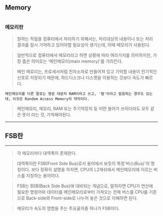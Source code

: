 #
## Memory
#

### 메모리란

> 원하는 작웝을 컴퓨터에서 처리하기 위해서는, 처리대상의 내용이나 또는 처리 결과를 잠시 기억하고 있어야할 필요성이 생기는데, 이때 메모리가 사용된다.

> 일반적으로 컴퓨터에서 메모리라고 하면 상황에 따라 여라가지를 의미하지만, 가장 좁은 의미로는 '메인메모리(main memory)'를 가리킨다.

> 메인 메로리는, 프로세서처럼 전자소자로 만들어져 있고 기억할 내용이 전기적인 신호로 저장되기 때문에, 하드디스크나 디스켓을 이용하는 것보다 속도가 빠르다.

```
메인메모리를 다른 말로는 영문 대문자 RAM이라고 쓰고, '램'이라고 발음하는 경우도 있는데, 이것은 Random Access Memory의 약자이다.
```

> 메인메모리, 메모리, RAM 또는 주기억장치 등 어떤 용어가 쓰이더라도 모두 같은 뜻이 라는 것, 기억해야된다.
---
## FSB란
---

> 각 메모리마다 대역폭이 존재한다.

> 대역폭이란 FSB(Front Side Bus)로서 용어에서 보듯이 특정'버스(Bus)'의 명칭이다.
보다 정확히 설명을 하자면, CPU의 L2캐쉬에서 메인메모리에 이르는 버스를 지칭하는 용어이다.

> FSB는 BSB(Back Side Bus)에 대비되는 개념으로, 말하자면 CPU가 연산에 필요한 명령어와 데이터를 메인메모리로부터 가져오는 전체 버스를 CPU를 기준으로 Back-side와 Front-side로 나누어 놓은 것으로 이해하면 된다.

> 메모리가 속도의 영향을 주는 주요골자중 하나가 FSB이다.

